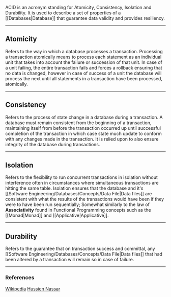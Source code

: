 ACID is an acronym standing for Atomicity, Consistency, Isolation and Durability. It is used to describe a set of properties of a [[Databases|Database]] that guarantee data validity and provides resiliency.

----

## Atomicity

Refers to the way in which a database processes a transaction. Processing a transaction atomically means to process each statement as an individual unit that takes into account the failure or succession of that unit. In case of a unit failing, the entire transaction fails and forces a rollback ensuring that no data is changed, however in case of success of a unit the database will process the next until all statements in a transaction have been processed, atomically.

---

## Consistency

Refers to the process of state change in a database during a transaction. A database must remain consistent from the beginning of a transaction, maintaining itself from before the transaction occurred up until successful completion of the transaction in which case state much update to conform with any changes made in the transaction. It is relied upon to also ensure integrity of the database during transactions.

---

## Isolation

Refers to the flexibility to run concurrent transactions in isolation without interference often in circumstances where simultaneous transactions are hitting the same table. Isolation ensures that the database and it's [[Software Engineering/Databases/Concepts/Data File|Data files]] are consistent with what the results of the transactions would have been if they were to have been run sequentially; Somewhat similarly to the law of **Associativity** found in Functional Programming concepts such as the [[Monad|Monad]] and [[Applicative|Applicative]].

---

## Durability

Refers to the guarantee that on transaction success and committal, any [[Software Engineering/Databases/Concepts/Data File|Data files]] that had been altered by a transaction will remain so in case of failure.  

---

### References

[Wikipedia](https://en.wikipedia.org/wiki/ACID)
[Hussien Nassar](https://youtu.be/pomxJOFVcQs)